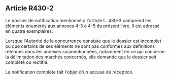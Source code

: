 Article R430-2
----
Le dossier de notification mentionné à l'article L. 430-3 comprend les éléments
énumérés aux annexes 4-3 à 4-5 du présent livre. Il est adressé en quatre
exemplaires.

Lorsque l'Autorité de la concurrence constate que le dossier est incomplet ou
que certains de ses éléments ne sont pas conformes aux définitions retenues dans
les annexes susmentionnées, notamment en ce qui concerne la délimitation des
marchés concernés, elle demande que le dossier soit complété ou rectifié.

La notification complète fait l'objet d'un accusé de réception.
